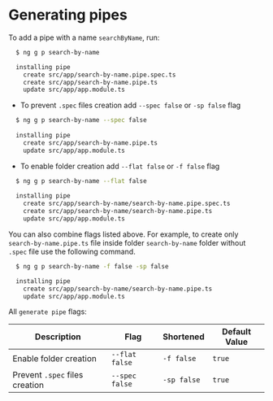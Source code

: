 # Generating pipes

To add a pipe with a name `searchByName`, run:

```bash
  $ ng g p search-by-name

  installing pipe
    create src/app/search-by-name.pipe.spec.ts
    create src/app/search-by-name.pipe.ts
    update src/app/app.module.ts
```

- To prevent `.spec` files creation add `--spec false` or `-sp false` flag

```bash
  $ ng g p search-by-name --spec false
  
  installing pipe
    create src/app/search-by-name.pipe.ts
    update src/app/app.module.ts
```

- To enable folder creation add `--flat false` or `-f false` flag

```bash
  $ ng g p search-by-name --flat false
  
  installing pipe
    create src/app/search-by-name/search-by-name.pipe.spec.ts
    create src/app/search-by-name/search-by-name.pipe.ts
    update src/app/app.module.ts
```

You can also combine flags listed above. For example, to create only `search-by-name.pipe.ts` file inside folder `search-by-name` folder without `.spec` file use the following command.

```bash
  $ ng g p search-by-name -f false -sp false

  installing pipe
    create src/app/search-by-name/search-by-name.pipe.ts
    update src/app/app.module.ts
```

All `generate pipe` flags:

Description                     | Flag                                    | Shortened     | Default Value
---                             | ---                                     | ---           | ---
Enable folder creation          | `--flat false`                          | `-f false`    | `true`
Prevent `.spec` files creation  | `--spec false`                          | `-sp false`   | `true`
